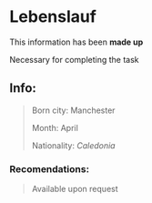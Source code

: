# Lebenslauf

This information has been **made up**

Necessary for completing the task

## Info:

> Born city: Manchester
>
> Month: April
>
> Nationality: *Caledonia*

### Recomendations:
> Available upon request



